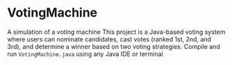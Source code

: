 # VotingMachine
A simulation of a voting machine
This project is a Java-based voting system where users can nominate candidates, cast votes (ranked 1st, 2nd, and 3rd), and determine a winner based on two voting strategies.
Compile and run `VotingMachine.java` using any Java IDE or terminal
